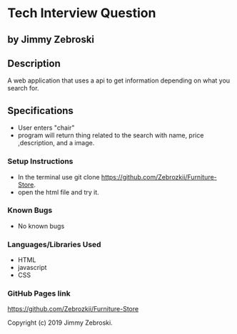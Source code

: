 # Tech Interview Question
## by Jimmy Zebroski

## Description
A web application that uses a api to get information depending on what you search for.

## Specifications
* User enters "chair"
* program will return thing related to the search with name, price ,description, and a image.


### Setup Instructions
* In the terminal use git clone https://github.com/Zebrozkii/Furniture-Store.
* open the html file and try it.



### Known Bugs
* No known bugs

### Languages/Libraries Used
* HTML
* javascript
* CSS

### GitHub Pages link
https://github.com/Zebrozkii/Furniture-Store


Copyright (c) 2019 Jimmy Zebroski.
